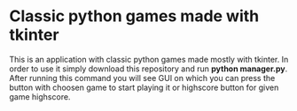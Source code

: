 # Classic python games made with tkinter
This is an application with classic python games made mostly with tkinter. In order to use it simply download this repository and run **python manager.py**. After running this command you will see GUI on which you can press the button with choosen game to start playing it or highscore button for given game highscore.

